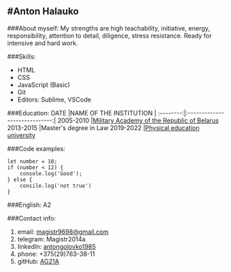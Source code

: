 #Anton Halauko
---
###About myself:
My strengths are high teachability, initiative, energy, responsibility, attention to detail, diligence, stress resistance. Ready for intensive and hard work.


###Skills:
* HTML
* CSS 
* JavaScript (Basic)
* Git
* Editors: Sublime, VSCode

###Education:
DATE      |NAME OF THE INSTITUTION        |
:--------:|:-----------------------------:|
2005-2010 |[Military Academy of the Republic of Belarus](https://varb.mil.by/)
2013-2015 |Master's degree in Law
2019-2022 |[Physical education university](https://www.sportedu.by/)

###Code examples:
```
let number = 10;
if (number < 12) {
	console.log('Good');
} else {
	consile.log('not true')
}
```

###English:
A2

###Contact info:
1. email: magistr9698@gmail.com
2. telegram: Magistr2014a
3. linkedIn: [antongolovko1985](www.linkedin.com/in/antongolovko1985) 
4. phone: +375(29)763-38-11
5. gitHub: [AG21A](https://github.com/AG21A) 



